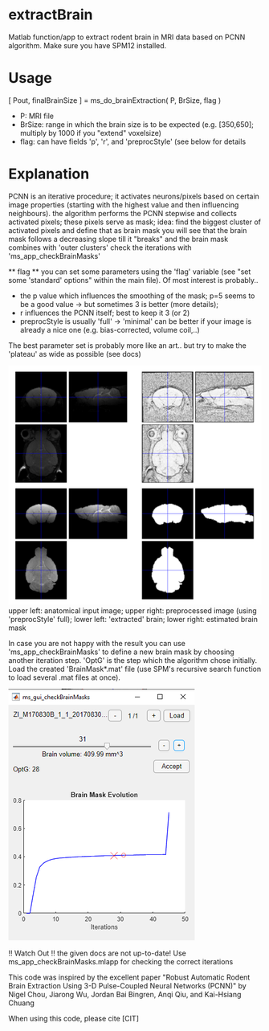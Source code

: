 # extractBrain
Matlab function/app to extract rodent brain in MRI data based on PCNN algorithm.
Make sure you have SPM12 installed.

# Usage
[ Pout, finalBrainSize ] = ms_do_brainExtraction( P, BrSize, flag )
- P: MRI file
- BrSize: range in which the brain size is to be expected (e.g. [350,650]; multiply by 1000 if you "extend" voxelsize)
- flag: can have fields 'p', 'r', and 'preprocStyle' (see below for details

# Explanation
PCNN is an iterative procedure; it activates neurons/pixels based on
certain image properties (starting with the highest value and then influencing neighbours). 
the algorithm performs the PCNN stepwise and collects activated pixels; these pixels serve as mask;
idea: find the biggest cluster of activated pixels and define that as brain mask
you will see that the brain mask follows a decreasing slope till it
"breaks" and the brain mask combines with 'outer clusters' 
check the iterations with 'ms_app_checkBrainMasks'

** flag **
you can set some parameters using the 'flag' variable (see "set some
'standard' options" within the main file). Of most interest is probably..
- the p value which influences the smoothing of the mask; p=5 seems to be a good value -> but sometimes 3 is better (more details);
- r influences the PCNN itself; best to keep it 3 (or 2)
- preprocStyle is usually 'full' -> 'minimal' can be better if your image is already a nice one (e.g. bias-corrected, volume coil,..)

The best parameter set is probably more like an art.. but try to make the 'plateau' as wide as possible (see docs)

![alt text](https://github.com/DrCarbonCIMH/extractBrain/blob/main/doc/brainExtraction_result.png)
upper left: anatomical input image; upper right: preprocessed image (using 'preprocStyle' full); lower left: 'extracted' brain; lower right: estimated brain mask

In case you are not happy with the result you can use 'ms_app_checkBrainMasks' to define a new brain mask by choosing another iteration step. 'OptG' is the step which the algorithm chose initially. Load the created 'BrainMask*.mat' file (use SPM's recursive search function to load several .mat files at once).

![alt text](https://github.com/DrCarbonCIMH/extractBrain/blob/main/doc/checkBrainMasks_app.png)

!! Watch Out !! the given docs are not up-to-date!
Use ms_app_checkBrainMasks.mlapp for checking the correct iterations

This code was inspired by the excellent paper "Robust Automatic Rodent Brain Extraction Using 3-D Pulse-Coupled Neural Networks (PCNN)" by
Nigel Chou, Jiarong Wu, Jordan Bai Bingren, Anqi Qiu, and Kai-Hsiang Chuang

When using this code, please cite [CIT]
